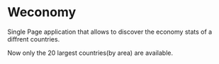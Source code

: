 # Weconomy
Single Page application that allows to discover the economy stats of a diffrent countries.

Now only the 20 largest countries(by area) are available.
